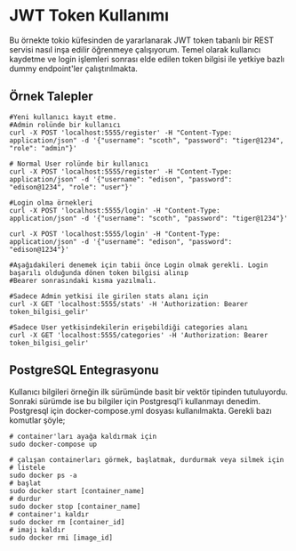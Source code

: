 # JWT Token Kullanımı

Bu örnekte tokio küfesinden de yararlanarak JWT token tabanlı bir REST servisi nasıl inşa edilir öğrenmeye çalışıyorum. Temel olarak kullanıcı kaydetme ve login işlemleri sonrası elde edilen token bilgisi ile yetkiye bazlı dummy endpoint'ler çalıştırılmakta.

## Örnek Talepler

```shell
#Yeni kullanıcı kayıt etme.
#Admin rolünde bir kullanıcı
curl -X POST 'localhost:5555/register' -H "Content-Type: application/json" -d '{"username": "scoth", "password": "tiger@1234", "role": "admin"}'

# Normal User rolünde bir kullanıcı
curl -X POST 'localhost:5555/register' -H "Content-Type: application/json" -d '{"username": "edison", "password": "edison@1234", "role": "user"}'

#Login olma örnekleri
curl -X POST 'localhost:5555/login' -H "Content-Type: application/json" -d '{"username": "scoth", "password": "tiger@1234"}'

curl -X POST 'localhost:5555/login' -H "Content-Type: application/json" -d '{"username": "edison", "password": "edison@1234"}'

#Aşağıdakileri denemek için tabii önce Login olmak gerekli. Login başarılı olduğunda dönen token bilgisi alınıp
#Bearer sonrasındaki kısma yazılmalı.

#Sadece Admin yetkisi ile girilen stats alanı için
curl -X GET 'localhost:5555/stats' -H 'Authorization: Bearer token_bilgisi_gelir'

#Sadece User yetkisindekilerin erişebildiği categories alanı
curl -X GET 'localhost:5555/categories' -H 'Authorization: Bearer token_bilgisi_gelir'
```

## PostgreSQL Entegrasyonu

Kullanıcı bilgileri örneğin ilk sürümünde basit bir vektör tipinden tutuluyordu. Sonraki sürümde ise bu bilgiler için Postgresql'i kullanmayı denedim. Postgresql için docker-compose.yml dosyası kullanılmakta. Gerekli bazı komutlar şöyle;

```shell
# container'ları ayağa kaldırmak için
sudo docker-compose up

# çalışan containerları görmek, başlatmak, durdurmak veya silmek için
# listele
sudo docker ps -a
# başlat
sudo docker start [container_name]
# durdur
sudo docker stop [container_name]
# container'ı kaldır
sudo docker rm [container_id]
# imajı kaldır
sudo docker rmi [image_id]
```